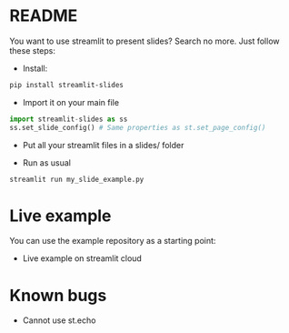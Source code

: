 # README

You want to use streamlit to present slides? Search no more. Just follow these steps:

* Install: 
```bash
pip install streamlit-slides
```

* Import it on your main file
```python
import streamlit-slides as ss
ss.set_slide_config() # Same properties as st.set_page_config()
```

* Put all your streamlit files in a slides/ folder

* Run as usual
```bash
streamlit run my_slide_example.py
```

# Live example
You can use the example repository as a starting point: 

* Live example on streamlit cloud

# Known bugs
- Cannot use st.echo
